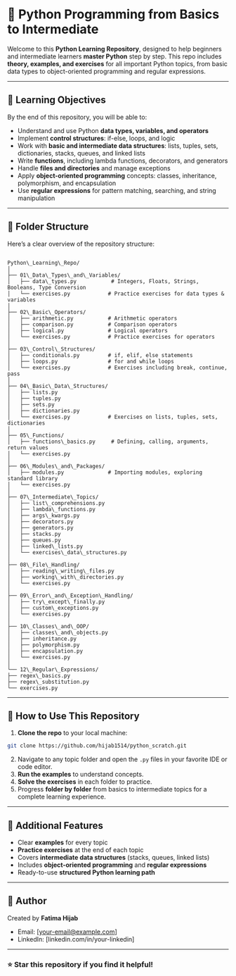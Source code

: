 
# 🐍 Python Programming from Basics to Intermediate  

Welcome to this **Python Learning Repository**, designed to help beginners and intermediate learners **master Python** step by step. This repo includes **theory, examples, and exercises** for all important Python topics, from basic data types to object-oriented programming and regular expressions.  

---

## 🎯 Learning Objectives  

By the end of this repository, you will be able to:  
- Understand and use Python **data types, variables, and operators**  
- Implement **control structures**: if-else, loops, and logic  
- Work with **basic and intermediate data structures**: lists, tuples, sets, dictionaries, stacks, queues, and linked lists  
- Write **functions**, including lambda functions, decorators, and generators  
- Handle **files and directories** and manage exceptions  
- Apply **object-oriented programming** concepts: classes, inheritance, polymorphism, and encapsulation  
- Use **regular expressions** for pattern matching, searching, and string manipulation  

---

## 📁 Folder Structure  

Here’s a clear overview of the repository structure:  

```

Python\_Learning\_Repo/
│
├── 01\_Data\_Types\_and\_Variables/
│   ├── data\_types.py           # Integers, Floats, Strings, Booleans, Type Conversion
│   └── exercises.py            # Practice exercises for data types & variables
│
├── 02\_Basic\_Operators/
│   ├── arithmetic.py           # Arithmetic operators
│   ├── comparison.py           # Comparison operators
│   ├── logical.py              # Logical operators
│   └── exercises.py            # Practice exercises for operators
│
├── 03\_Control\_Structures/
│   ├── conditionals.py         # if, elif, else statements
│   ├── loops.py                # for and while loops
│   └── exercises.py            # Exercises including break, continue, pass
│
├── 04\_Basic\_Data\_Structures/
│   ├── lists.py
│   ├── tuples.py
│   ├── sets.py
│   ├── dictionaries.py
│   └── exercises.py            # Exercises on lists, tuples, sets, dictionaries
│
├── 05\_Functions/
│   ├── functions\_basics.py     # Defining, calling, arguments, return values
│   └── exercises.py
│
├── 06\_Modules\_and\_Packages/
│   ├── modules.py              # Importing modules, exploring standard library
│   └── exercises.py
│
├── 07\_Intermediate\_Topics/
│   ├── list\_comprehensions.py
│   ├── lambda\_functions.py
│   ├── args\_kwargs.py
│   ├── decorators.py
│   ├── generators.py
│   ├── stacks.py
│   ├── queues.py
│   ├── linked\_lists.py
│   └── exercises\_data\_structures.py
│
├── 08\_File\_Handling/
│   ├── reading\_writing\_files.py
│   ├── working\_with\_directories.py
│   └── exercises.py
│
├── 09\_Error\_and\_Exception\_Handling/
│   ├── try\_except\_finally.py
│   ├── custom\_exceptions.py
│   └── exercises.py
│
├── 10\_Classes\_and\_OOP/
│   ├── classes\_and\_objects.py
│   ├── inheritance.py
│   ├── polymorphism.py
│   ├── encapsulation.py
│   └── exercises.py
│
└── 12\_Regular\_Expressions/
├── regex\_basics.py
├── regex\_substitution.py
└── exercises.py

````

---

## 📝 How to Use This Repository  

1. **Clone the repo** to your local machine:  

```bash
git clone https://github.com/hijab1514/python_scratch.git
````

2. Navigate to any topic folder and open the `.py` files in your favorite IDE or code editor.
3. **Run the examples** to understand concepts.
4. **Solve the exercises** in each folder to practice.
5. Progress **folder by folder** from basics to intermediate topics for a complete learning experience.

---

## 🚀 Additional Features

* Clear **examples** for every topic
* **Practice exercises** at the end of each topic
* Covers **intermediate data structures** (stacks, queues, linked lists)
* Includes **object-oriented programming** and **regular expressions**
* Ready-to-use **structured Python learning path**

---

## 📌 Author

Created by **Fatima Hijab**

* Email: \[[your-email@example.com](fatimahijab769@gmail.com)]
* LinkedIn: \[linkedin.com/in/your-linkedin]

---

### ⭐ Star this repository if you find it helpful!


